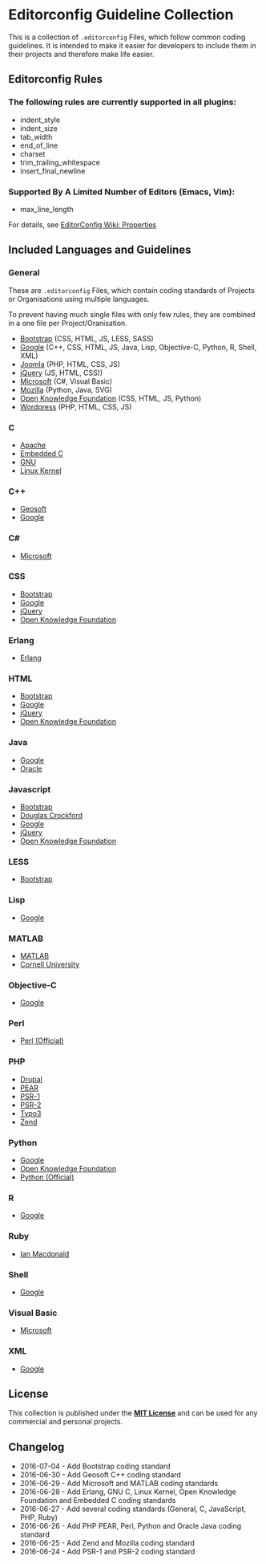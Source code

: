 # Editorconfig Guideline Collection

This is a collection of `.editorconfig` Files, which follow common coding guidelines.
It is intended to make it easier for developers to include them in their projects and therefore make life easier.

## Editorconfig Rules

### The following rules are currently supported in all plugins:

 * indent_style
 * indent_size
 * tab_width
 * end_of_line
 * charset
 * trim_trailing_whitespace
 * insert_final_newline

### Supported By A Limited Number of Editors (Emacs, Vim):

 * max_line_length

For details, see [EditorConfig Wiki: Properties](https://github.com/editorconfig/editorconfig/wiki/EditorConfig-Properties)

## Included Languages and Guidelines

### General
These are `.editorconfig` Files, which contain coding standards of Projects or Organisations using multiple languages.

To prevent having much single files with only few rules, they are combined in a one file per Project/Oranisation.

 * [Bootstrap](https://github.com/tomlutzenberger/editorconfig-guideline-collection/blob/master/general/bootstrap.editorconfig) (CSS, HTML, JS, LESS, SASS)
 * [Google](https://github.com/tomlutzenberger/editorconfig-guideline-collection/blob/master/general/google.editorconfig) (C++, CSS, HTML, JS, Java, Lisp, Objective-C, Python, R, Shell, XML)
 * [Joomla](https://github.com/tomlutzenberger/editorconfig-guideline-collection/blob/master/general/joomla.editorconfig) (PHP, HTML, CSS, JS)
 * [jQuery](https://github.com/tomlutzenberger/editorconfig-guideline-collection/blob/master/general/jquery.editorconfig) (JS, HTML, CSS))
 * [Microsoft](https://github.com/tomlutzenberger/editorconfig-guideline-collection/blob/master/general/microsoft.editorconfig) (C#, Visual Basic)
 * [Mozilla](https://github.com/tomlutzenberger/editorconfig-guideline-collection/blob/master/general/mozilla.editorconfig) (Python, Java, SVG)
 * [Open Knowledge Foundation](https://github.com/tomlutzenberger/editorconfig-guideline-collection/blob/master/general/okfn.editorconfig) (CSS, HTML, JS, Python)
 * [Wordpress](https://github.com/tomlutzenberger/editorconfig-guideline-collection/blob/master/general/wordpress.editorconfig) (PHP, HTML, CSS, JS)

### C
 * [Apache](https://github.com/tomlutzenberger/editorconfig-guideline-collection/blob/master/c/apache.editorconfig)
 * [Embedded C](https://github.com/tomlutzenberger/editorconfig-guideline-collection/blob/master/c/embedded.editorconfig)
 * [GNU](https://github.com/tomlutzenberger/editorconfig-guideline-collection/blob/master/c/gnu.editorconfig)
 * [Linux Kernel](https://github.com/tomlutzenberger/editorconfig-guideline-collection/blob/master/c/linux-kernel.editorconfig)

### C++
 * [Geosoft](https://github.com/tomlutzenberger/editorconfig-guideline-collection/blob/master/c++/geosoft.editorconfig)
 * [Google](https://github.com/tomlutzenberger/editorconfig-guideline-collection/blob/master/general/google.editorconfig)

### C#
 * [Microsoft](https://github.com/tomlutzenberger/editorconfig-guideline-collection/blob/master/general/microsoft.editorconfig)

### CSS
 * [Bootstrap](https://github.com/tomlutzenberger/editorconfig-guideline-collection/blob/master/general/bootstrap.editorconfig)
 * [Google](https://github.com/tomlutzenberger/editorconfig-guideline-collection/blob/master/general/google.editorconfig)
 * [jQuery](https://github.com/tomlutzenberger/editorconfig-guideline-collection/blob/master/general/jquery.editorconfig)
 * [Open Knowledge Foundation](https://github.com/tomlutzenberger/editorconfig-guideline-collection/blob/master/general/okfn.editorconfig)

### Erlang
 * [Erlang](https://github.com/tomlutzenberger/editorconfig-guideline-collection/blob/master/erlang/erlang.editorconfig)

### HTML
 * [Bootstrap](https://github.com/tomlutzenberger/editorconfig-guideline-collection/blob/master/general/bootstrap.editorconfig)
 * [Google](https://github.com/tomlutzenberger/editorconfig-guideline-collection/blob/master/general/google.editorconfig)
 * [jQuery](https://github.com/tomlutzenberger/editorconfig-guideline-collection/blob/master/general/jquery.editorconfig)
 * [Open Knowledge Foundation](https://github.com/tomlutzenberger/editorconfig-guideline-collection/blob/master/general/okfn.editorconfig)

### Java
 * [Google](https://github.com/tomlutzenberger/editorconfig-guideline-collection/blob/master/general/google.editorconfig)
 * [Oracle](https://github.com/tomlutzenberger/editorconfig-guideline-collection/blob/master/java/oracle.editorconfig)

### Javascript
 * [Bootstrap](https://github.com/tomlutzenberger/editorconfig-guideline-collection/blob/master/general/bootstrap.editorconfig)
 * [Douglas Crockford](https://github.com/tomlutzenberger/editorconfig-guideline-collection/blob/master/javascript/crockford.editorconfig)
 * [Google](https://github.com/tomlutzenberger/editorconfig-guideline-collection/blob/master/general/google.editorconfig)
 * [jQuery](https://github.com/tomlutzenberger/editorconfig-guideline-collection/blob/master/general/jquery.editorconfig)
 * [Open Knowledge Foundation](https://github.com/tomlutzenberger/editorconfig-guideline-collection/blob/master/general/okfn.editorconfig)

### LESS
 * [Bootstrap](https://github.com/tomlutzenberger/editorconfig-guideline-collection/blob/master/general/bootstrap.editorconfig)

### Lisp
 * [Google](https://github.com/tomlutzenberger/editorconfig-guideline-collection/blob/master/general/google.editorconfig)

### MATLAB
 * [MATLAB](https://github.com/tomlutzenberger/editorconfig-guideline-collection/blob/master/matlab/matlab.editorconfig)
 * [Cornell University](https://github.com/tomlutzenberger/editorconfig-guideline-collection/blob/master/matlab/cornell-university.editorconfig)

### Objective-C
 * [Google](https://github.com/tomlutzenberger/editorconfig-guideline-collection/blob/master/general/google.editorconfig)

### Perl
 * [Perl (Official)](https://github.com/tomlutzenberger/editorconfig-guideline-collection/blob/master/perl/perl.editorconfig)

### PHP
 * [Drupal](https://github.com/tomlutzenberger/editorconfig-guideline-collection/blob/master/php/drupal.editorconfig)
 * [PEAR](https://github.com/tomlutzenberger/editorconfig-guideline-collection/blob/master/php/pear.editorconfig)
 * [PSR-1](https://github.com/tomlutzenberger/editorconfig-guideline-collection/blob/master/php/psr-1.editorconfig)
 * [PSR-2](https://github.com/tomlutzenberger/editorconfig-guideline-collection/blob/master/php/psr-2.editorconfig)
 * [Typo3](https://github.com/tomlutzenberger/editorconfig-guideline-collection/blob/master/php/typo3.editorconfig)
 * [Zend](https://github.com/tomlutzenberger/editorconfig-guideline-collection/blob/master/php/zend.editorconfig)

### Python
 * [Google](https://github.com/tomlutzenberger/editorconfig-guideline-collection/blob/master/general/google.editorconfig)
 * [Open Knowledge Foundation](https://github.com/tomlutzenberger/editorconfig-guideline-collection/blob/master/general/okfn.editorconfig)
 * [Python (Official)](https://github.com/tomlutzenberger/editorconfig-guideline-collection/blob/master/python/python.editorconfig)

### R
 * [Google](https://github.com/tomlutzenberger/editorconfig-guideline-collection/blob/master/general/google.editorconfig)

### Ruby
 * [Ian Macdonald](https://github.com/tomlutzenberger/editorconfig-guideline-collection/blob/master/ruby/caliban.editorconfig)

### Shell
 * [Google](https://github.com/tomlutzenberger/editorconfig-guideline-collection/blob/master/general/google.editorconfig)

### Visual Basic
 * [Microsoft](https://github.com/tomlutzenberger/editorconfig-guideline-collection/blob/master/general/microsoft.editorconfig)

### XML
 * [Google](https://github.com/tomlutzenberger/editorconfig-guideline-collection/blob/master/general/google.editorconfig)


## License

This collection is published under the **[MIT License](LICENSE)** and can be used for any commercial and personal projects.


## Changelog

 * 2016-07-04 - Add Bootstrap coding standard
 * 2016-06-30 - Add Geosoft C++ coding standard
 * 2016-06-29 - Add Microsoft and MATLAB coding standards
 * 2016-06-28 - Add Erlang, GNU C, Linux Kernel, Open Knowledge Foundation and Embedded C coding standards
 * 2016-06-27 - Add several coding standards (General, C, JavaScript, PHP, Ruby)
 * 2016-06-26 - Add PHP PEAR, Perl, Python and Oracle Java coding standard
 * 2016-06-25 - Add Zend and Mozilla coding standard
 * 2016-06-24 - Add PSR-1 and PSR-2 coding standard
